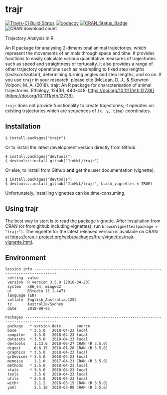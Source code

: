 # trajr

[![Travis-CI Build Status](https://travis-ci.org/JimMcL/trajr.svg?branch=master)](https://travis-ci.org/JimMcL/trajr)
[![codecov](https://codecov.io/gh/JimMcL/trajr/branch/master/graph/badge.svg)](https://codecov.io/gh/JimMcL/trajr)
[![CRAN_Status_Badge](https://www.r-pkg.org/badges/version/trajr)](https://cran.r-project.org/package=trajr)
![CRAN download count](http://cranlogs.r-pkg.org/badges/grand-total/trajr)

Trajectory Analysis in R

An R package for analysing 2-dimensional animal trajectories, which represent the movements of animals through space and time. It provides functions to easily calculate various quantitative measures of trajectories such as speed and straightness or tortuosity. It also provides a range of other trajectory operations such as resampling to fixed step lengths (_rediscretization_), determining turning angles and step lengths, and so on. If you use `trajr` in your research, please cite [McLean, D. J., & Skowron Volponi, M. A. (2018). trajr: An R package for characterisation of animal trajectories. Ethology, 124(6), 440-448. https://doi.org/10.1111/eth.12739](https://doi.org/10.1111/eth.12739). 

`trajr` does not provide functionality to create trajectories; it operates on existing trajectories which are sequences of `(x, y, time)` coordinates.

## Installation
    $ install.packages("trajr")

Or to install the latest development version directly from Github:

    $ install.packages("devtools")
    $ devtools::install_github("JimMcL/trajr")
    
Or else, to install from Github **and** get the user documentation (vignette):

    $ install.packages("devtools")
    $ devtools::install_github("JimMcL/trajr", build_vignettes = TRUE)
    
Unfortunately, installing vignettes can be time-consuming.

## Using trajr

The best way to start is to read the package vignette. After installation from CRAN (or from github including vignettes), run `browseVignettes(package = "trajr")`. The vignette for the latest released version is available on CRAN at https://cran.r-project.org/web/packages/trajr/vignettes/trajr-vignette.html.

## Environment
<!-- Output from devtools::session_info() -->
```
Session info --------------------------------------------------------------------------------
 setting  value                       
 version  R version 3.5.0 (2018-04-23)
 system   x86_64, mingw32             
 ui       RStudio (1.1.447)           
 language (EN)                        
 collate  English_Australia.1252      
 tz       Australia/Sydney            
 date     2018-09-05                  

Packages ------------------------------------------------------------------------------------
 package   * version date       source        
 base      * 3.5.0   2018-04-23 local         
 compiler    3.5.0   2018-04-23 local         
 datasets  * 3.5.0   2018-04-23 local         
 devtools    1.13.6  2018-06-27 CRAN (R 3.5.0)
 digest      0.6.15  2018-01-28 CRAN (R 3.5.0)
 graphics  * 3.5.0   2018-04-23 local         
 grDevices * 3.5.0   2018-04-23 local         
 memoise     1.1.0   2017-04-21 CRAN (R 3.5.0)
 methods   * 3.5.0   2018-04-23 local         
 stats     * 3.5.0   2018-04-23 local         
 tools       3.5.0   2018-04-23 local         
 utils     * 3.5.0   2018-04-23 local         
 withr       2.1.2   2018-03-15 CRAN (R 3.5.0)
 yaml        2.1.18  2018-03-08 CRAN (R 3.5.0)
```
